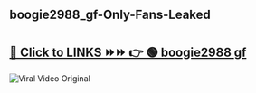 
 ## boogie2988_gf-Only-Fans-Leaked

# <h2><a href="https://clipsfans.com/boogie2988_gf&ref=git">🔗 Click to LINKS ⏩⏩ 👉 🟢 boogie2988 gf </a></h2>

<a href="https://clipsfans.com/boogie2988_gf&ref=git" rel="nofollow" data-target="animated-image.originalLink"><img src="https://i.ibb.co.com/xMMVF88/686577567.gif" alt="Viral Video Original" style="max-width: 100%; display: inline-block;" data-target="animated-image.originalImage"></a>

